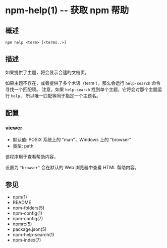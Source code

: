 npm-help(1) -- 获取 npm 帮助
==============================

## 概述

    npm help <term> [<terms..>]

## 描述

如果提供了主题，将会显示合适的文档页。

如果主题不存在，或者提供了多个术语（term ），那么会运行 `help-search` 命令寻找一个匹配项。
注意，如果 `help-search` 找到单个主题，它将会对那个主题运行 `help`，
所以唯一匹配等同于指定一个主题名。

## 配置

### viewer

* 默认值: POSIX 系统上的 "man"，Windows 上的 "browser"
* 类型: path

该程序用于查看帮助内容。

设置为 `"browser"` 会在默认的 Web 浏览器中查看 HTML 帮助内容。

## 参见

* npm(1)
* README
* npm-folders(5)
* npm-config(1)
* npm-config(7)
* npmrc(5)
* package.json(5)
* npm-help-search(1)
* npm-index(7)
